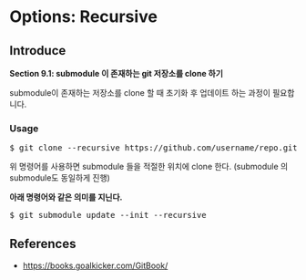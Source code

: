 # Options: Recursive

## Introduce
**Section 9.1: submodule 이 존재하는 git 저장소를 clone 하기**

submodule이 존재하는 저장소를 clone 할 때 초기화 후 업데이트 하는 과정이 필요합니다.

### Usage
<pre>
$ git clone --recursive https://github.com/username/repo.git
</pre>

위 명령어를 사용하면 submodule 들을 적절한 위치에 clone 한다. (submodule 의 submodule도 동일하게 진행)

**아래 명령어와 같은 의미를 지닌다.**
<pre>
$ git submodule update --init --recursive
</pre>

## References
* https://books.goalkicker.com/GitBook/
